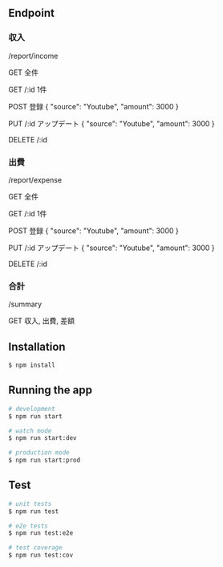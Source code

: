 ## Endpoint

### 収入

/report/income

GET 全件

GET /:id 1件

POST 登録 { "source": "Youtube", "amount": 3000 }

PUT /:id アップデート { "source": "Youtube", "amount": 3000 }

DELETE /:id

### 出費

/report/expense

GET 全件

GET /:id 1件

POST 登録 { "source": "Youtube", "amount": 3000 }

PUT /:id アップデート { "source": "Youtube", "amount": 3000 }

DELETE /:id

### 合計

/summary

GET 収入, 出費, 差額

## Installation

```bash
$ npm install
```

## Running the app

```bash
# development
$ npm run start

# watch mode
$ npm run start:dev

# production mode
$ npm run start:prod
```

## Test

```bash
# unit tests
$ npm run test

# e2e tests
$ npm run test:e2e

# test coverage
$ npm run test:cov
```

